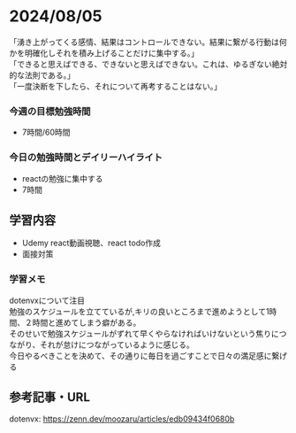 # 2024/08/05
「湧き上がってくる感情、結果はコントロールできない。結果に繋がる行動は何かを明確化しそれを積み上げることだけに集中する。」  
「できると思えばできる、できないと思えばできない。これは、ゆるぎない絶対的な法則である。」  
「一度決断を下したら、それについて再考することはない。」  
### 今週の目標勉強時間
- 7時間/60時間

### 今日の勉強時間とデイリーハイライト
- reactの勉強に集中する
- 7時間

## 学習内容
- Udemy react動画視聴、react todo作成
- 面接対策

### 学習メモ
dotenvxについて注目  
勉強のスケジュールを立てているが,キリの良いところまで進めようとして1時間、２時間と進めてしまう癖がある。  
そのせいで勉強スケジュールがずれて早くやらなければいけないという焦りにつながり、それが怠けにつながっているように感じる。  
今日やるべきことを決めて、その通りに毎日を過ごすことで日々の満足感に繋げる  
## 参考記事・URL
dotenvx: <https://zenn.dev/moozaru/articles/edb09434f0680b>